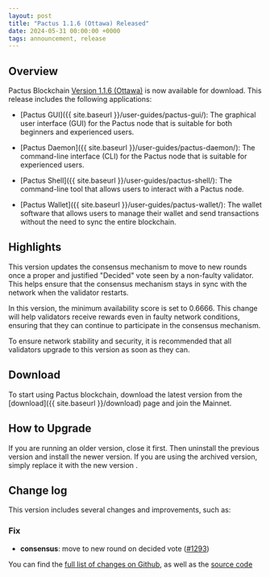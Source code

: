 ```yaml
---
layout: post
title: "Pactus 1.1.6 (Ottawa) Released"
date: 2024-05-31 00:00:00 +0000
tags: announcement, release
---
```


## Overview

Pactus Blockchain [Version 1.1.6 (Ottawa)](https://github.com/pactus-project/pactus/releases/tag/v1.1.6)
is now available for download.
This release includes the following applications:

- [Pactus GUI]({{ site.baseurl }}/user-guides/pactus-gui/):
  The graphical user interface (GUI) for the Pactus node that is suitable
  for both beginners and experienced users.

- [Pactus Daemon]({{ site.baseurl }}/user-guides/pactus-daemon/):
  The command-line interface (CLI) for the Pactus node that is suitable for experienced users.

- [Pactus Shell]({{ site.baseurl }}/user-guides/pactus-shell/):
  The command-line tool that allows users to interact with a Pactus node.

- [Pactus Wallet]({{ site.baseurl }}/user-guides/pactus-wallet/):
  The wallet software that allows users to manage their wallet and send transactions
  without the need to sync the entire blockchain.

## Highlights

This version updates the consensus mechanism to move to new rounds once
a proper and justified "Decided" vote seen by a non-faulty validator.
This helps ensure that the consensus mechanism stays in sync with the network when the validator restarts.

In this version, the minimum availability score is set to 0.6666.
This change will help validators receive rewards even in faulty network conditions,
ensuring that they can continue to participate in the consensus mechanism.

To ensure network stability and security,
it is recommended that all validators upgrade to this version as soon as they can.

## Download

To start using Pactus blockchain, download the latest version from the [download]({{ site.baseurl }}/download)
page and join the Mainnet.

## How to Upgrade

If you are running an older version, close it first.
Then uninstall the previous version and install the newer version.
If you are using the archived version, simply replace it with the new version .

## Change log

This version includes several changes and improvements, such as:

### Fix

- **consensus**: move to new round on decided vote ([#1293](https://github.com/pactus-project/pactus/pull/1293))

You can find the [full list of changes on Github](https://github.com/pactus-project/pactus/compare/v1.1.5...v1.1.6),
as well as the [source code](https://github.com/pactus-project/pactus/releases/tag/v1.1.6)
